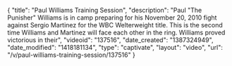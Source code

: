 {
    "title": "Paul Williams Training Session",
    "description": "Paul \"The Punisher\" Williams is in camp preparing for his November 20, 2010 fight against Sergio Martinez for the WBC Welterweight title.  This is the second time Williams and Martinez will face each other in the ring.  Williams proved victorious in their",
    "videoid": "137516",
    "date_created": "1387324949",
    "date_modified": "1418181134",
    "type": "captivate",
    "layout": "video",
    "url": "\/v\/paul-williams-training-session\/137516"
}